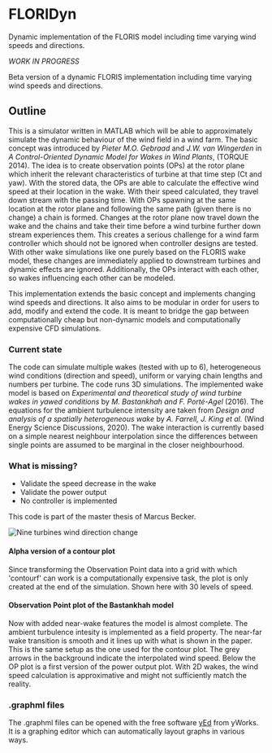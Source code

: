 # FLORIDyn
Dynamic implementation of the FLORIS model including time varying wind speeds and directions.

*WORK IN PROGRESS*

Beta version of a dynamic FLORIS implementation including time varying wind speeds and directions.

## Outline
This is a simulator written in MATLAB which will be able to approximately simulate the dynamic behaviour of the wind field in a wind farm. The basic concept was introduced by *Pieter M.O. Gebraad* and *J.W. van Wingerden* in *A Control-Oriented Dynamic Model for Wakes in Wind Plants*, (TORQUE 2014).
The idea is to create observation points (OPs) at the rotor plane which inherit the relevant characteristics of turbine at that time step (Ct and yaw). With the stored data, the OPs are able to calculate the effective wind speed at their location in the wake. With their speed calculated, they travel down stream with the passing time. With OPs spawning at the same location at the rotor plane and following the same path (given there is no change) a chain is formed. Changes at the rotor plane now travel down the wake and the chains and take their time before a wind turbine further down stream experiences them. This creates a serious challenge for a wind farm controller which should not be ignored when controller designs are tested. With other wake simulations like one purely based on the FLORIS wake model, these changes are immediately applied to downstream turbines and dynamic effects are ignored. 
Additionally, the OPs interact with each other, so wakes influencing each other can be modeled.

This implementation extends the basic concept and implements changing wind speeds and directions. It also aims to be modular in order for users to add, modify and extend the code. It is meant to bridge the gap between computationally cheap but non-dynamic models and computationally expensive CFD simulations.

### Current state
The code can simulate multiple wakes (tested with up to 6), heterogeneous wind conditions (direction and speed), uniform or varying chain lengths and numbers per turbine. The code runs 3D simulations. The implemented wake model is based on *Experimental and theoretical study of wind turbine wakes in yawed conditions* by *M. Bastankhah and F. Porté-Agel* (2016). The equations for the ambient turbulence intensity are taken from *Design and analysis of a spatially heterogeneous wake* by *A. Farrell, J. King et al.* (Wind Energy Science Discussions, 2020). The wake interaction is currently based on a simple nearest neighbour interpolation since the differences between single points are assumed to be marginal in the closer neighbourhood. 

### What is missing?
* Validate the speed decrease in the wake
* Validate the power output
* No controller is implemented

This code is part of the master thesis of Marcus Becker.

![Nine turbines wind direction change](https://github.com/JuliusAurelius/FLORIDyn/blob/master/Pictures/Animations/9T.gif)


#### Alpha version of a contour plot
Since transforming the Observation Point data into a grid with which 'contourf' can work is a computationally expensive task, the plot is only created at the end of the simulation. Shown here with 30 levels of speed.

#### Observation Point plot of the Bastankhah model
Now with added near-wake features the model is almost complete. The ambient turbulence intesity is implemented as a field property. The near-far wake transition is smooth and it lines up with what is shown in the paper. This is the same setup as the one used for the contour plot. The grey arrows in the background indicate the interpolated wind speed. Below the OP plot is a first version of the power output plot. With 2D wakes, the wind speed calculation is approximative and might not sufficiently match the reality.

### .graphml files
The .graphml files can be opened with the free software [yEd](https://www.yworks.com/products/yed#yed-support-resources) from yWorks. It is a graphing editor which can automatically layout graphs in various ways.
